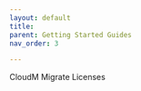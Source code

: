 ```yaml
---
layout: default
title: 
parent: Getting Started Guides
nav_order: 3

---
```


CloudM Migrate Licenses
